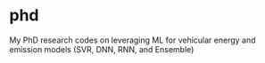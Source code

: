 # phd
My PhD research codes on leveraging ML for vehicular energy and emission models (SVR, DNN, RNN, and Ensemble)
